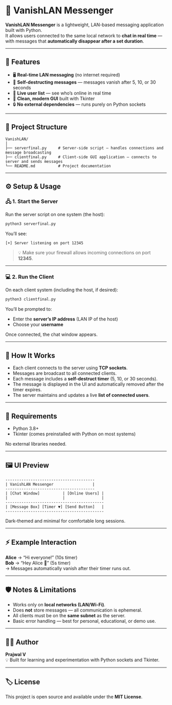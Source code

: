 # 💬 VanishLAN Messenger

**VanishLAN Messenger** is a lightweight, LAN-based messaging application built with Python.  
It allows users connected to the same local network to **chat in real time** — with messages that **automatically disappear after a set duration**.

---

## 🚀 Features

- 🖥️ **Real-time LAN messaging** (no internet required)  
- 🧨 **Self-destructing messages** — messages vanish after 5, 10, or 30 seconds  
- 👥 **Live user list** — see who’s online in real time  
- 💬 **Clean, modern GUI** built with Tkinter  
- 🔒 **No external dependencies** — runs purely on Python sockets

---

## 📂 Project Structure

```
VanishLAN/
│
├── serverfinal.py     # Server-side script — handles connections and message broadcasting
├── clientfinal.py     # Client-side GUI application — connects to server and sends messages
└── README.md          # Project documentation
```

---

## ⚙️ Setup & Usage

### 🖧 1. Start the Server

Run the server script on one system (the host):

```bash
python3 serverfinal.py
```

You’ll see:
```
[+] Server listening on port 12345
```

> 💡 Make sure your firewall allows incoming connections on port **12345**.

---

### 💻 2. Run the Client

On each client system (including the host, if desired):

```bash
python3 clientfinal.py
```

You’ll be prompted to:
- Enter the **server’s IP address** (LAN IP of the host)
- Choose your **username**

Once connected, the chat window appears.

---

## 🧭 How It Works

- Each client connects to the server using **TCP sockets**.  
- Messages are broadcast to all connected clients.  
- Each message includes a **self-destruct timer** (5, 10, or 30 seconds).  
- The message is displayed in the UI and automatically removed after the timer expires.  
- The server maintains and updates a live **list of connected users**.

---

## 🧰 Requirements

- Python 3.8+
- Tkinter (comes preinstalled with Python on most systems)

No external libraries needed.

---

## 🖼️ UI Preview

```
---------------------------------------
| VanishLAN Messenger                 |
---------------------------------------
| [Chat Window]          | [Online Users] |
|                        |                |
-------------------------------------------
| [Message Box] [Timer ▼] [Send Button]   |
-------------------------------------------
```

Dark-themed and minimal for comfortable long sessions.

---

## ⚡ Example Interaction

**Alice** → “Hi everyone!” (10s timer)  
**Bob** → “Hey Alice 👋” (5s timer)  
→ Messages automatically vanish after their timer runs out.

---

## 🛡️ Notes & Limitations

- Works only on **local networks (LAN/Wi-Fi)**.
- Does **not** store messages — all communication is ephemeral.
- All clients must be on the **same subnet** as the server.
- Basic error handling — best for personal, educational, or demo use.

---

## 🧑‍💻 Author

**Prajwal V**  
💡 Built for learning and experimentation with Python sockets and Tkinter.

---

## 🏷️ License

This project is open source and available under the **MIT License**.
